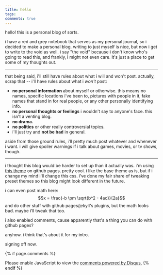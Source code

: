 ```yaml
---
title: hello
tags: 
comments: true
---
```


hello! this is a personal blog of sorts. 

i have a red and grey notebook that serves as my personal journal, so i decided to make a personal blog. writing to just myself is nice, but now i get to write to the void as well. i say "the void" because i don't know who's going to read this, and frankly, i might not even care. it's just a place to get some of my thoughts out. 

---

that being said, i'll still have rules about what i will and won't post. actually, scrap that -- i'll have rules about what i *won't* post:

- **no personal information** about myself or otherwise. this means no names, specific locations i've been to, pictures with people in it, fake names that stand in for real people, or any other personally identifying info. 
- **no personal thoughts or feelings** i wouldn't say to anyone's face. this isn't a venting blog. 
- **no drama.** 
- **no politics** or other really controversial topics. 
- i'll just try and **not be bad** in general. 

aside from those ground rules, i'll pretty much post whatever and whenever i want. i will give spoiler warnings if i talk about games, movies, or tv shows, though. 

---

i thought this blog would be harder to set up than it actually was. i'm using [this theme](https://github.com/kitian616/jekyll-TeXt-theme) on github pages. pretty cool. i like the base theme as is, but if i change my mind i'll change this css. i've done my fair share of tweaking preset themes so this blog might look different in the future. 

i can even post math here: $$x = \frac{-b \pm \sqrt{b^2 - 4ac}}{2a}$$ and do other stuff with github pages/jekyll's plugins, but the math looks bad. maybe i'll tweak that too. 

i also enabled comments, cause apparently that's a thing you can do with github pages? 

anyhow. i think that's about it for my intro. 

signing off now. 

{% if page.comments %}
<div id="disqus_thread"></div>
<script>
    /**
    *  RECOMMENDED CONFIGURATION VARIABLES: EDIT AND UNCOMMENT THE SECTION BELOW TO INSERT DYNAMIC VALUES FROM YOUR PLATFORM OR CMS.
    *  LEARN WHY DEFINING THESE VARIABLES IS IMPORTANT: https://disqus.com/admin/universalcode/#configuration-variables    */
    /*
    var disqus_config = function () {
    this.page.url = PAGE_URL;  // Replace PAGE_URL with your page's canonical URL variable
    this.page.identifier = PAGE_IDENTIFIER; // Replace PAGE_IDENTIFIER with your page's unique identifier variable
    };
    */
    (function() { // DON'T EDIT BELOW THIS LINE
    var d = document, s = d.createElement('script');
    s.src = 'https://redandgreynotebook-github-io.disqus.com/embed.js';
    s.setAttribute('data-timestamp', +new Date());
    (d.head || d.body).appendChild(s);
    })();
</script>
<noscript>Please enable JavaScript to view the <a href="https://disqus.com/?ref_noscript">comments powered by Disqus.</a></noscript>
{% endif %}
